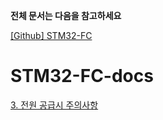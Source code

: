 **전체 문서는 다음을 참고하세요**

[[Github] STM32-FC](https://github.com/INHA-NARAE/STM32-FC)


# STM32-FC-docs

[3. 전원 공급시 주의사항](./guide/3_PWR%20Supply.md)